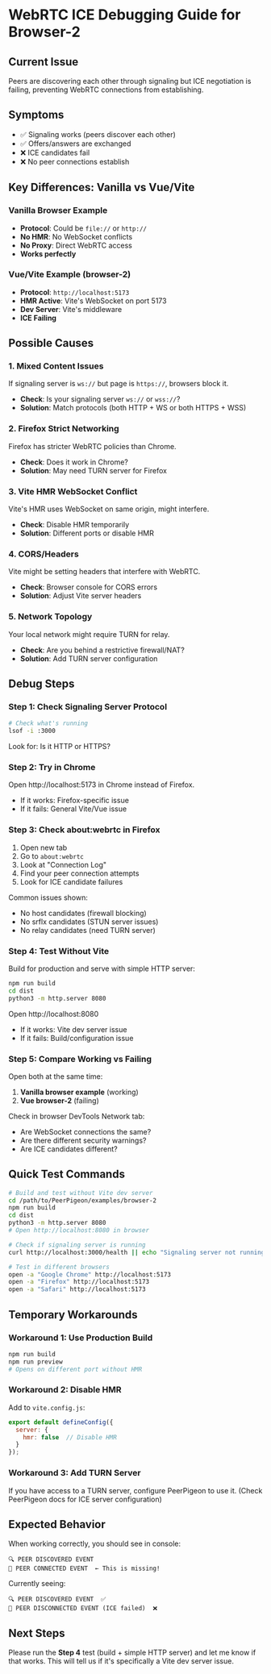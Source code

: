 # WebRTC ICE Debugging Guide for Browser-2

## Current Issue

Peers are discovering each other through signaling but ICE negotiation is failing, preventing WebRTC connections from establishing.

## Symptoms

- ✅ Signaling works (peers discover each other)
- ✅ Offers/answers are exchanged
- ❌ ICE candidates fail
- ❌ No peer connections establish

## Key Differences: Vanilla vs Vue/Vite

### Vanilla Browser Example
- **Protocol**: Could be `file://` or `http://`
- **No HMR**: No WebSocket conflicts
- **No Proxy**: Direct WebRTC access
- **Works perfectly**

### Vue/Vite Example (browser-2)
- **Protocol**: `http://localhost:5173`
- **HMR Active**: Vite's WebSocket on port 5173
- **Dev Server**: Vite's middleware
- **ICE Failing**

## Possible Causes

### 1. Mixed Content Issues
If signaling server is `ws://` but page is `https://`, browsers block it.
- **Check**: Is your signaling server `ws://` or `wss://`?
- **Solution**: Match protocols (both HTTP + WS or both HTTPS + WSS)

### 2. Firefox Strict Networking
Firefox has stricter WebRTC policies than Chrome.
- **Check**: Does it work in Chrome?
- **Solution**: May need TURN server for Firefox

### 3. Vite HMR WebSocket Conflict
Vite's HMR uses WebSocket on same origin, might interfere.
- **Check**: Disable HMR temporarily
- **Solution**: Different ports or disable HMR

### 4. CORS/Headers
Vite might be setting headers that interfere with WebRTC.
- **Check**: Browser console for CORS errors
- **Solution**: Adjust Vite server headers

### 5. Network Topology
Your local network might require TURN for relay.
- **Check**: Are you behind a restrictive firewall/NAT?
- **Solution**: Add TURN server configuration

## Debug Steps

### Step 1: Check Signaling Server Protocol

```bash
# Check what's running
lsof -i :3000
```

Look for: Is it HTTP or HTTPS?

### Step 2: Try in Chrome

Open http://localhost:5173 in Chrome instead of Firefox.
- If it works: Firefox-specific issue
- If it fails: General Vite/Vue issue

### Step 3: Check about:webrtc in Firefox

1. Open new tab
2. Go to `about:webrtc`
3. Look at "Connection Log"
4. Find your peer connection attempts
5. Look for ICE candidate failures

Common issues shown:
- No host candidates (firewall blocking)
- No srflx candidates (STUN server issues)
- No relay candidates (need TURN server)

### Step 4: Test Without Vite

Build for production and serve with simple HTTP server:

```bash
npm run build
cd dist
python3 -m http.server 8080
```

Open http://localhost:8080
- If it works: Vite dev server issue
- If it fails: Build/configuration issue

### Step 5: Compare Working vs Failing

Open both at the same time:
1. **Vanilla browser example** (working)
2. **Vue browser-2** (failing)

Check in browser DevTools Network tab:
- Are WebSocket connections the same?
- Are there different security warnings?
- Are ICE candidates different?

## Quick Test Commands

```bash
# Build and test without Vite dev server
cd /path/to/PeerPigeon/examples/browser-2
npm run build
cd dist
python3 -m http.server 8080
# Open http://localhost:8080 in browser

# Check if signaling server is running
curl http://localhost:3000/health || echo "Signaling server not running"

# Test in different browsers
open -a "Google Chrome" http://localhost:5173
open -a "Firefox" http://localhost:5173
open -a "Safari" http://localhost:5173
```

## Temporary Workarounds

### Workaround 1: Use Production Build

```bash
npm run build
npm run preview
# Opens on different port without HMR
```

### Workaround 2: Disable HMR

Add to `vite.config.js`:
```javascript
export default defineConfig({
  server: {
    hmr: false  // Disable HMR
  }
});
```

### Workaround 3: Add TURN Server

If you have access to a TURN server, configure PeerPigeon to use it.
(Check PeerPigeon docs for ICE server configuration)

## Expected Behavior

When working correctly, you should see in console:
```
🔍 PEER DISCOVERED EVENT
🤝 PEER CONNECTED EVENT  ← This is missing!
```

Currently seeing:
```
🔍 PEER DISCOVERED EVENT  ✅
👋 PEER DISCONNECTED EVENT (ICE failed)  ❌
```

## Next Steps

Please run the **Step 4** test (build + simple HTTP server) and let me know if that works. This will tell us if it's specifically a Vite dev server issue.
